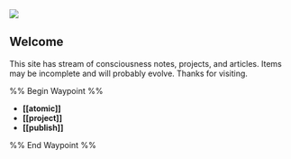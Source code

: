 <img src="https://i.redd.it/7jjfah4tbkja1.jpg" class="header-image">

## Welcome

This site has stream of consciousness notes, projects, and articles. Items may be incomplete and will probably evolve. Thanks for visiting. 

%% Begin Waypoint %%
- **[[atomic]]**
- **[[project]]**
- **[[publish]]**

%% End Waypoint %%